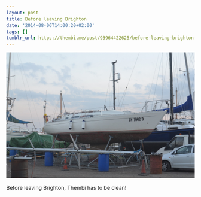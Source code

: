 ```yaml
---
layout: post
title: Before leaving Brighton
date: '2014-08-06T14:00:20+02:00'
tags: []
tumblr_url: https://thembi.me/post/93964422625/before-leaving-brighton-thembi-has-to-be-clean
---
```

 ![](/files/tumblr_n9vw0k4x5U1tq106bo1_1280.jpg)  

Before leaving Brighton, Thembi has to be clean!

